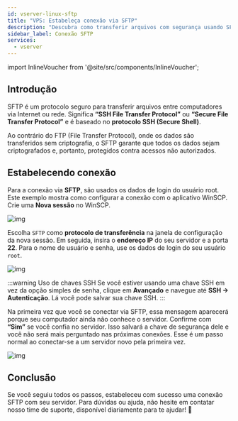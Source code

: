```yaml
---
id: vserver-linux-sftp
title: "VPS: Estabeleça conexão via SFTP"
description: "Descubra como transferir arquivos com segurança usando SFTP e proteja seus dados com conexões criptografadas → Saiba mais agora"
sidebar_label: Conexão SFTP
services:
  - vserver
---
```


import InlineVoucher from '@site/src/components/InlineVoucher';





## Introdução

SFTP é um protocolo seguro para transferir arquivos entre computadores via Internet ou rede. Significa **“SSH File Transfer Protocol”** ou **“Secure File Transfer Protocol”** e é baseado no **protocolo SSH (Secure Shell)**.

Ao contrário do FTP (File Transfer Protocol), onde os dados são transferidos sem criptografia, o SFTP garante que todos os dados sejam criptografados e, portanto, protegidos contra acessos não autorizados.

<InlineVoucher />



## Estabelecendo conexão

Para a conexão via **SFTP**, são usados os dados de login do usuário root. Este exemplo mostra como configurar a conexão com o aplicativo WinSCP. Crie uma **Nova sessão** no WinSCP.

![img](https://screensaver01.zap-hosting.com/index.php/s/HDsMr5mnJpC7FtM/download)

Escolha `SFTP` como **protocolo de transferência** na janela de configuração da nova sessão. Em seguida, insira o **endereço IP** do seu servidor e a porta **22**. Para o nome de usuário e senha, use os dados de login do seu usuário `root`.

![img](https://screensaver01.zap-hosting.com/index.php/s/Wq59YHDnirKYkDr/download)

:::warning Uso de chaves SSH
Se você estiver usando uma chave SSH em vez da opção simples de senha, clique em **Avançado** e navegue até **SSH -> Autenticação**. Lá você pode salvar sua chave SSH.
:::

Na primeira vez que você se conectar via SFTP, essa mensagem aparecerá porque seu computador ainda não conhece o servidor. Confirme com **“Sim”** se você confia no servidor. Isso salvará a chave de segurança dele e você não será mais perguntado nas próximas conexões. Esse é um passo normal ao conectar-se a um servidor novo pela primeira vez.

![img](https://screensaver01.zap-hosting.com/index.php/s/DxErsePZJnkxyCp/download)





## Conclusão

Se você seguiu todos os passos, estabeleceu com sucesso uma conexão SFTP com seu servidor. Para dúvidas ou ajuda, não hesite em contatar nosso time de suporte, disponível diariamente para te ajudar! 🙂

<InlineVoucher />
